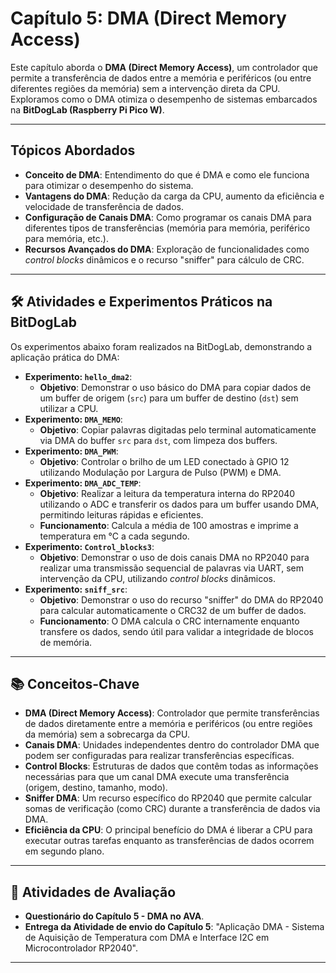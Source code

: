 # Capítulo 5: DMA (Direct Memory Access)

Este capítulo aborda o **DMA (Direct Memory Access)**, um controlador que permite a transferência de dados entre a memória e periféricos (ou entre diferentes regiões da memória) sem a intervenção direta da CPU. Exploramos como o DMA otimiza o desempenho de sistemas embarcados na **BitDogLab (Raspberry Pi Pico W)**.

---

## Tópicos Abordados

* **Conceito de DMA**: Entendimento do que é DMA e como ele funciona para otimizar o desempenho do sistema.
* **Vantagens do DMA**: Redução da carga da CPU, aumento da eficiência e velocidade de transferência de dados.
* **Configuração de Canais DMA**: Como programar os canais DMA para diferentes tipos de transferências (memória para memória, periférico para memória, etc.).
* **Recursos Avançados do DMA**: Exploração de funcionalidades como *control blocks* dinâmicos e o recurso "sniffer" para cálculo de CRC.

---

## 🛠️ Atividades e Experimentos Práticos na BitDogLab

Os experimentos abaixo foram realizados na BitDogLab, demonstrando a aplicação prática do DMA:

* **Experimento: `hello_dma2`**:
    * **Objetivo**: Demonstrar o uso básico do DMA para copiar dados de um buffer de origem (`src`) para um buffer de destino (`dst`) sem utilizar a CPU.
* **Experimento: `DMA_MEMO`**:
    * **Objetivo**: Copiar palavras digitadas pelo terminal automaticamente via DMA do buffer `src` para `dst`, com limpeza dos buffers.
* **Experimento: `DMA_PWM`**:
    * **Objetivo**: Controlar o brilho de um LED conectado à GPIO 12 utilizando Modulação por Largura de Pulso (PWM) e DMA.
* **Experimento: `DMA_ADC_TEMP`**:
    * **Objetivo**: Realizar a leitura da temperatura interna do RP2040 utilizando o ADC e transferir os dados para um buffer usando DMA, permitindo leituras rápidas e eficientes.
    * **Funcionamento**: Calcula a média de 100 amostras e imprime a temperatura em °C a cada segundo.
* **Experimento: `Control_blocks3`**:
    * **Objetivo**: Demonstrar o uso de dois canais DMA no RP2040 para realizar uma transmissão sequencial de palavras via UART, sem intervenção da CPU, utilizando *control blocks* dinâmicos.
* **Experimento: `sniff_src`**:
    * **Objetivo**: Demonstrar o uso do recurso "sniffer" do DMA do RP2040 para calcular automaticamente o CRC32 de um buffer de dados.
    * **Funcionamento**: O DMA calcula o CRC internamente enquanto transfere os dados, sendo útil para validar a integridade de blocos de memória.

---

## 📚 Conceitos-Chave

* **DMA (Direct Memory Access)**: Controlador que permite transferências de dados diretamente entre a memória e periféricos (ou entre regiões da memória) sem a sobrecarga da CPU.
* **Canais DMA**: Unidades independentes dentro do controlador DMA que podem ser configuradas para realizar transferências específicas.
* **Control Blocks**: Estruturas de dados que contêm todas as informações necessárias para que um canal DMA execute uma transferência (origem, destino, tamanho, modo).
* **Sniffer DMA**: Um recurso específico do RP2040 que permite calcular somas de verificação (como CRC) durante a transferência de dados via DMA.
* **Eficiência da CPU**: O principal benefício do DMA é liberar a CPU para executar outras tarefas enquanto as transferências de dados ocorrem em segundo plano.

---

## 📝 Atividades de Avaliação

* **Questionário do Capítulo 5 - DMA no AVA**.
* **Entrega da Atividade de envio do Capítulo 5**: "Aplicação DMA - Sistema de Aquisição de Temperatura com DMA e Interface I2C em Microcontrolador RP2040".

---